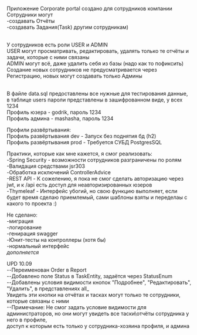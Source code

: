Приложение Corporate portal создано для сотрудников компании
<br /> Сотрудники могут
<br /> -создавать Отчёты
<br /> -создавать Задания(Task) другим сотрудникам)

<br /> У сотрудников есть роли USER и ADMIN
<br /> USER могут просматривать, редактировать, удалять только те отчёты и задачи, которые с ними связаны
<br /> ADMIN могут всё, даже удалить себя из базы (надо как то пофиксить)
<br /> Создание новых сотрудников не предусматривается через Регистрацию, новых могут создавать только Админы


<br />В файле data.sql предоставлены все нужные для тестирования данные, в таблице users пароли представлены в зашифрованном виде, у всех 1234
<br />Профиль юзера - godrik, пароль 1234
<br />Профиль админа - mashasha, пароль 1234

Профили развёртывания:
<br />Профиль развёртывания dev - Запуск без поднятия бд (h2)
<br />Профиль развёртывания prod - Требуется СУБД PostgresSQL

Практики, которые как мне кажется, я смог реализовать:
<br />-Spring Security - возможности сотрудников разграничены по ролям
<br />-Валидация средствами jsr303
<br />-Обработка исключений ControllerAdvice
<br />-REST API - К сожелению, я пока не смог сделать авторизацию через jwt, и к /api есть доступ для неавторизированных юзеров
<br />-Thymeleaf - Интерфейс убогий, но свою функцию выполняет, если будет время сделаю приемлемый, сами шаблоны взяты и переделаы с какого то проекта :)

Не сделано:
<br />-миграция
<br />-логирование
<br />-генирация swagger
<br />-Юнит-тесты на контроллеры (хотя бы)
<br />-нормальный интерфейс
<br />*дополняется*


UPD 10.09
<br />--Переименован Order в Report
<br />--Добавлено поле Status в TaskEntity, задаётся через StatusEnum
<br />--Добавлены условия видимости кнопок "Подробнее", "Редактировать", "Удалить", в представлениях all_
<br />Увидеть эти кнопки на отчётах и тасках могут только те сотрудники, которые связаны с ними
<br />--Примечание: Не смог задать условие видимости для администраторов, но они могут увидеть все таски\отчёты сотрудника у него в профиле,
<br />доступ к которым есть только у сотрудника-хозяина профиля, и админа






